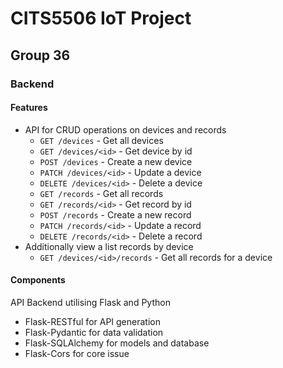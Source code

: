 # CITS5506 IoT Project

## Group 36

### Backend

#### Features

* API for CRUD operations on devices and records
  * `GET /devices` - Get all devices
  * `GET /devices/<id>` - Get device by id
  * `POST /devices` - Create a new device
  * `PATCH /devices/<id>` - Update a device
  * `DELETE /devices/<id>` - Delete a device
  * `GET /records` - Get all records
  * `GET /records/<id>` - Get record by id
  * `POST /records` - Create a new record
  * `PATCH /records/<id>` - Update a record
  * `DELETE /records/<id>` - Delete a record
* Additionally view a list records by device
  * `GET /devices/<id>/records` - Get all records for a device

#### Components

API Backend utilising Flask and Python

* Flask-RESTful for API generation
* Flask-Pydantic for data validation
* Flask-SQLAlchemy for models and database
* Flask-Cors for core issue